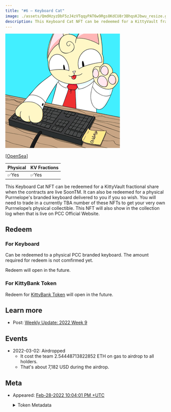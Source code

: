 ```yaml
---
title: "#6 – Keyboard Cat"
image: ./assets/QmdHzyzDbF5zJ4zVTqqyPAT6w9Rgs8KdCU8r3BhqsKJbwu_resize.gif
description: This Keyboard Cat NFT can be redeemed for a KittyVault fractional share or redeem a physical keyboard.
---
```


<span className="wikiPostHeadImgR">

[![Keyboard Cat](./assets/QmdHzyzDbF5zJ4zVTqqyPAT6w9Rgs8KdCU8r3BhqsKJbwu_resize.gif)](https://ipfs.io/ipfs/QmdHzyzDbF5zJ4zVTqqyPAT6w9Rgs8KdCU8r3BhqsKJbwu)

</span>

[[OpenSea](https://opensea.io/assets/0xda7d42b6167f1497346d7b2336a6d7a603026db1/5)]

| Physical | KV Fractions |
| -------- | ------------ |
| ✅Yes    | ✅Yes        |

This Keyboard Cat NFT can be redeemed for a KittyVault fractional share when the contracts are live SoonTM. It can also be redeemed for a physical Purrnelope's branded keyboard delivered to you if you so wish. You will need to trade in a currently TBA number of these NFTs to get your very own Purrnelope’s physical collectible. This NFT will also show in the collection log when that is live on PCC Official Website.

## Redeem

### For Keyboard

Can be redeemed to a physical PCC branded keyboard. The amount required for redeem is not comfirmed yet.

Redeem will open in the future.

### For KittyBank Token

Redeem for [KittyBank Token](../../kittyvault/index.md#token) will open in the future.

## Learn more

- Post: [Weekly Update: 2022 Week 9](/posts/weekly-update/2022w09)

## Events

- 2022-03-02: Airdropped
  - It cost the team 2.54448713822852 ETH on gas to airdrop to all holders.
  - That's about 7,182 USD during the airdrop.

## Meta

- Appeared: [Feb-28-2022 10:04:01 PM +UTC](https://etherscan.io/tx/0x130fd9df70efbc8f00b6c0093d81daf5b758b7a13cc3aa91dcfbab44254ac56f)

  <details><summary>Token Metadata</summary>

  ```json title="ipfs://QmUMQoGba2MkvRaYBLmAX9M3obM99nEPKxmp98J62q31bC"
  {
    "name": "#6 – Keyboard Cat",
    "description": "This Keyboard Cat NFT can be redeemed for a KittyVault fractional share when the contracts are live SoonTM. It can also be redeemed for a physical Purrnelope's branded keyboard delivered to you if you so wish. You will need to trade in a currently TBA number of these NFTs to get your very own Purrnelope’s physical collectible. This NFT will also show in the collection log when that is live on our websiteTM",
    "image": "ipfs://QmdHzyzDbF5zJ4zVTqqyPAT6w9Rgs8KdCU8r3BhqsKJbwu",
    "attributes": {
      "ID": "6",
      "Type": "Keyboard",
      "Artist": "1rregularCharlie",
      "Kitty Bank": "Yes",
      "Physical": "Yes",
      "Companion": "No",
      "Year": "1"
    }
  }
  ```

  </details>
